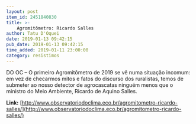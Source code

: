 ```yaml
---
layout: post
item_id: 2451840830
title: >-
    Agromitômetro: Ricardo Salles
author: Tatu D'Oquei
date: 2019-01-13 09:42:15
pub_date: 2019-01-13 09:42:15
time_added: 2019-01-11 23:00:00
category: resistimos
---
```


DO OC – O primeiro Agromitômetro de 2019 se vê numa situação incomum: em vez de checarmos mitos e fatos do discurso dos ruralistas, temos de submeter ao nosso detector de agrocascatas ninguém menos que o ministro do Meio Ambiente, Ricardo de Aquino Salles.

**Link:** [http://www.observatoriodoclima.eco.br/agromitometro-ricardo-salles/](http://www.observatoriodoclima.eco.br/agromitometro-ricardo-salles/)

